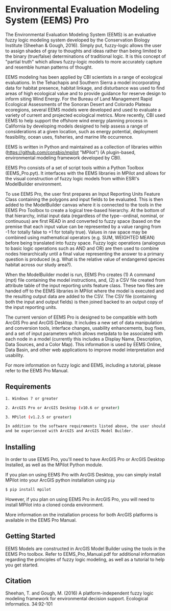 # Environmental Evaluation Modeling System (EEMS) Pro

The Environmental Evaluation Modeling System (EEMS) is an evaluative fuzzy logic modeling system developed by the Conservation Biology Institute (Sheehan & Gough, 2016). Simply put, fuzzy-logic allows the user to assign shades of gray to thoughts and ideas rather than being limited to the binary (true/false) determinations of traditional logic. It is this concept of "partial truth" which allows fuzzy-logic models to more accurately capture and resemble human patterns of thought. 

EEMS modeling has been applied by CBI scientists in a range of ecological evaluations. In the Tehachapis and Southern Sierra a model incorporating data for habitat presence, habitat linkage, and disturbance was used to find areas of high ecological value and to provide guidance for reserve design to inform siting Wind Energy. For the Bureau of Land Management Rapid Ecological Assessments of the Sonoran Desert and Colorado Plateau ecoregions, several EEMS models were developed and used to evaluate a variety of current and projected ecological metrics. More recently, CBI used EEMS to help support the offshore wind energy planning process in California by developing models designed to help assess a range of considerations at a given location, such as energy potential, deployment feasibility, ocean uses, fisheries, and marine life occurrence. 

EEMS is written in Python and maintained as a collection of libraries within (https://github.com/consbio/mpilot "MPilot") (A plugin-based, environmental modeling framework developed by CBI). 

EEMS Pro consists of a set of script tools within a Python Toolbox (EEMS_Pro.pyt). It interfaces with the EEMS libraries in MPilot and allows for the visual construction of fuzzy logic models from within ESRI's ModelBuilder environment.

To use EEMS Pro, the user first prepares an Input Reporting Units Feature Class containing the polygons and input fields to be evaluated. This is then added to the ModelBuilder canvas where it is connected to the tools in the EEMS Pro Toolbox to create a logical tree-based hierarchy. At the bottom of that hierarchy, initial input data (regardless of the type--ordinal, nominal, or continuous) are first READ in and converted to fuzzy space (based on the premise that each input value can be represented by a value ranging from -1 for totally false to +1 for totally true).  Values in raw space may be combined using mathematical operators (e.g. SUM, WEIGHTED MEAN) before being translated into fuzzy space. Fuzzy logic operations (analogous to basic logic operations such as AND and OR) are then used to combine nodes hierarchically until a final value representing the answer to a primary question is produced (e.g. What is the relative value of endangered species habitat across our study area?). 

When the ModelBuilder model is run, EEMS Pro creates (1) A command (mpt) file containing the model instructions, and, (2) a CSV file created from attribute table of the input reporting units feature class. These two files are handed off to the EEMS libraries in MPilot where the model is executed and the resulting output data are added to the CSV. The CSV file (containing both the input and output fields) is then joined backed to an output copy of the input reporting units. 

The current version of EEMS Pro is designed to be compatible with both ArcGIS Pro and ArcGIS Desktop. It includes a new set of data manipulation and conversion tools, interface changes, usability enhancements, bug fixes, and a set of input parameters which allows metadata to be associated with each node in a model (currently this includes a Display Name, Description, Data Sources, and a Color Map). This information is used by EEMS Online, Data Basin, and other web applications to improve model interpretation and usability.

For more information on fuzzy logic and EEMS, including a tutorial, please refer to the EEMS Pro Manual. 

## Requirements 

```bash
1. Windows 7 or greater

2. ArcGIS Pro or ArcGIS Desktop (v10.6 or greater)

3. MPilot (v1.2.5 or greater)

In addition to the software requirements listed above, the user should have formal GIS training, 
and be experienced with ArcGIS and ArcGIS Model Builder.  
```

## Installing 

In order to use EEMS Pro, you'll need to have ArcGIS Pro or ArcGIS Desktop Installed, as well as the MPilot Python module. 

If you plan on using EEMS Pro with ArcGIS Desktop, you can simply install MPilot into your ArcGIS python installation using `pip` 
```bash
$ pip install mpilot
```
However, if you plan on using EEMS Pro in ArcGIS Pro, you will need to install MPilot into a cloned conda environment. 

More information on the installation process for both ArcGIS platforms is available in the EEMS Pro Manual. 

## Getting Started

EEMS Models are constructed in ArcGIS Model Builder using the tools in the EEMS Pro toolbox. Refer to EEMS_Pro_Manual.pdf for additional information regarding the principles of fuzzy logic modeling, as well as a tutorial to help you get started.

## Citation

Sheehan, T. and Gough, M. (2016) A platform-independent fuzzy logic modeling framework for environmental decision support. Ecological Informatics. 34:92-101


